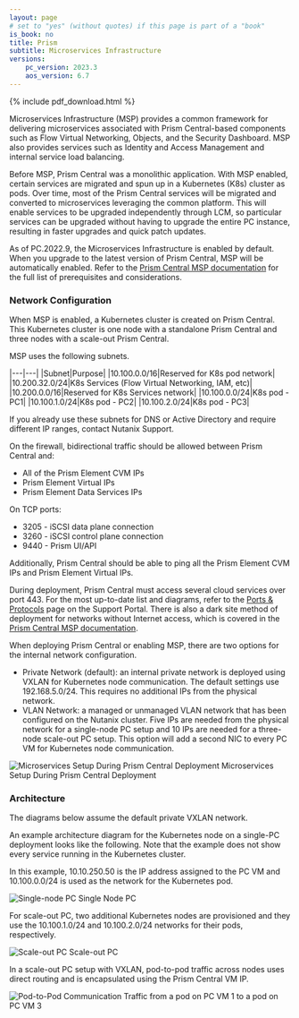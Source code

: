 ```yaml
---
layout: page
# set to "yes" (without quotes) if this page is part of a "book"
is_book: no
title: Prism
subtitle: Microservices Infrastructure
versions:
    pc_version: 2023.3
    aos_version: 6.7
---
```


{% include pdf_download.html %}

Microservices Infrastructure (MSP) provides a common framework for delivering microservices associated with Prism Central-based components such as Flow Virtual Networking, Objects, and the Security Dashboard. MSP also provides services such as Identity and Access Management and internal service load balancing.

Before MSP, Prism Central was a monolithic application. With MSP enabled, certain services are migrated and spun up in a Kubernetes (K8s) cluster as pods. Over time, most of the Prism Central services will be migrated and converted to microservices leveraging the common platform. This will enable services to be upgraded independently through LCM, so particular services can be upgraded without having to upgrade the entire PC instance, resulting in faster upgrades and quick patch updates.

As of PC.2022.9, the Microservices Infrastructure is enabled by default. When you upgrade to the latest version of Prism Central, MSP will be automatically enabled. Refer to the [Prism Central MSP documentation](https://portal.nutanix.com/page/documents/details?targetId=Prism-Central-Guide-vpc_2023_3:mul-cmsp-req-and-limitations-pc-r.html) for the full list of prerequisites and considerations.

### Network Configuration

When MSP is enabled, a Kubernetes cluster is created on Prism Central. This Kubernetes cluster is one node with a standalone Prism Central and three nodes with a scale-out Prism Central.

MSP uses the following subnets.

|---|---|
|Subnet|Purpose|
|10.100.0.0/16|Reserved for K8s pod network|
|10.200.32.0/24|K8s Services (Flow Virtual Networking, IAM, etc)|
|10.200.0.0/16|Reserved for K8s Services network|
|10.100.0.0/24|K8s pod - PC1|
|10.100.1.0/24|K8s pod - PC2|
|10.100.2.0/24|K8s pod - PC3|

If you already use these subnets for DNS or Active Directory and require different IP ranges, contact Nutanix Support.

On the firewall, bidirectional traffic should be allowed between Prism Central and:

- All of the Prism Element CVM IPs
- Prism Element Virtual IPs
- Prism Element Data Services IPs
    
On TCP ports:

- 3205 - iSCSI data plane connection
- 3260 - iSCSI control plane connection
- 9440 - Prism UI/API
    
Additionally, Prism Central should be able to ping all the Prism Element CVM IPs and Prism Element Virtual IPs.

During deployment, Prism Central must access several cloud services over port 443. For the most up-to-date list and diagrams, refer to the [Ports & Protocols](https://portal.nutanix.com/page/documents/list?type=software&filterKey=software&filterVal=Ports%20and%20Protocols&productType=Microservices%20Infrastructure) page on the Support Portal. There is also a dark site method of deployment for networks without Internet access, which is covered in the [Prism Central MSP documentation](https://portal.nutanix.com/page/documents/details?targetId=Prism-Central-Guide-vpc_2023_3:mul-cmsp-enable-darksite-pc-t.html).

When deploying Prism Central or enabling MSP, there are two options for the internal network configuration.

- Private Network (default): an internal private network is deployed using VXLAN for Kubernetes node communication. The default settings use 192.168.5.0/24. This requires no additional IPs from the physical network.
- VLAN Network: a managed or unmanaged VLAN network that has been configured on the Nutanix cluster. Five IPs are needed from the physical network for a single-node PC setup and 10 IPs are needed for a three-node scale-out PC setup. This option will add a second NIC to every PC VM for Kubernetes node communication.

![Microservices Setup During Prism Central Deployment](imagesv2/Prism/msp/msp1.png)
Microservices Setup During Prism Central Deployment

### Architecture

The diagrams below assume the default private VXLAN network.

An example architecture diagram for the Kubernetes node on a single-PC deployment looks like the following. Note that the example does not show every service running in the Kubernetes cluster.

In this example, 10.10.250.50 is the IP address assigned to the PC VM and 10.100.0.0/24 is used as the network for the Kubernetes pod.

![Single-node PC](imagesv2/Prism/msp/msp2.png)
Single Node PC

For scale-out PC, two additional Kubernetes nodes are provisioned and they use the 10.100.1.0/24 and 10.100.2.0/24 networks for their pods, respectively.

![Scale-out PC](imagesv2/Prism/msp/msp3.png)
Scale-out PC

In a scale-out PC setup with VXLAN, pod-to-pod traffic across nodes uses direct routing and is encapsulated using the Prism Central VM IP.

![Pod-to-Pod Communication](imagesv2/Prism/msp/msp4.png)
Traffic from a pod on PC VM 1 to a pod on PC VM 3